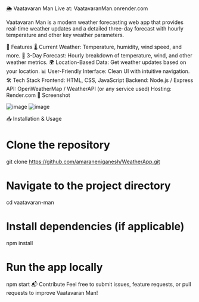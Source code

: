 🌦 Vaatavaran Man
Live at: VaatavaranMan.onrender.com

Vaatavaran Man is a modern weather forecasting web app that provides real-time weather updates and a detailed three-day forecast with hourly temperature and other key weather parameters.

🚀 Features
🌡 Current Weather: Temperature, humidity, wind speed, and more.
📅 3-Day Forecast: Hourly breakdown of temperature, wind, and other weather metrics.
🌍 Location-Based Data: Get weather updates based on your location.
📊 User-Friendly Interface: Clean UI with intuitive navigation.
🛠 Tech Stack
Frontend: HTML, CSS, JavaScript
Backend: Node.js / Express
API: OpenWeatherMap / WeatherAPI (or any service used)
Hosting: Render.com
📸 Screenshot 

![image](https://github.com/user-attachments/assets/6940b27e-f572-4d5a-917f-0f058ebb89e6)
![image](https://github.com/user-attachments/assets/38648e26-48b5-4339-99b2-c986b937484b)



📥 Installation & Usage

# Clone the repository
git clone https://github.com/amaraneniganesh/WeatherApp.git

# Navigate to the project directory
cd vaatavaran-man

# Install dependencies (if applicable)
npm install

# Run the app locally
npm start
📬 Contribute
Feel free to submit issues, feature requests, or pull requests to improve Vaatavaran Man!
